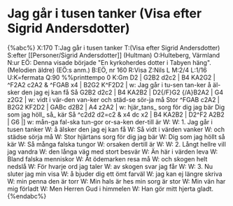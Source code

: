 # Jag går i tusen tanker (Visa efter Sigrid Andersdotter)

{%abc%}
X:170
T:Jag går i tusen tanker
T:(Visa efter Sigrid Andersdotter)
S:efter [[Personer/Sigrid Andersdotter]] (Hultman)
O:Hulteberg, Värmland
N:ur EÖ: Denna visade började "En kyrkoherdes dotter i Tabyen häng". (Melodien äldre) (EÖ:s anm.)
B:EÖ, nr 160
R:Visa
Z:Nils L
M:2/4
L:1/16
U:K=fermata
Q:90
%%printtempo 0
K:Gm
D2 | G2B2 d2c2 | B4 KA2G2 | ^F2A2 c2A2 & ^FGAB x4 | B2G2 K^F2D2 |
w: Jag går i tu-sen tan-ker å äl-sker den jag ej kan få Så
G2B2 d2c2 | B4 KA2B2 | D2{/F}G2 {/A}B2A2 | G4 z2G2 |
w: vidt i vär-den van-ker och städ-se sör-ja må Stor
^FGAB c2A2 | B2G2 KF2D2 | GABc d2B2 | A4 z2A2 |
w: hjär_tans_ sorg för dig jag bär Dig som jag höll_ så_ kär Så 
^c2d2 d2=c2 & x4 dc x2 | B4 KA2B2 | D2^F2 A2B2 | G6 |]
w: mån-ga fal-ska tun-gor or-sa-ken der-till är
W:
W: 1. Jag går i tusen tanker
W: å älsker den jag ej kan få
W: Så vidt i värden vanker
W: och städse sörja må
W: Stor hjärtans sorg för dig jag bär
W: Dig som jag höllt så kär
W: Så många falska tungor
W: orsaken dertill är
W: 
W: 2. Långt hellre vill jag vandra 
W: den långa väg med stort besvär
W: Än här i värden leva
W: Bland falska menniskor
W: Åt ödemarken resa må
W: och skogen helt nedslå
W: För hvarje ord jag taler
W: av skogen svar jag får
W: 
W: 3. Nu sluter jag min visa
W: å bjuder dig ett ömt farväl
W: jag kan ej längre skriva
W: min penna den är torr
W: Min hals är hes min sorg är stor
W: Min vän har mig förladt
W: Men Herren Gud i himmelen
W: Han gör mitt hjerta gladt.
{%endabc%}
